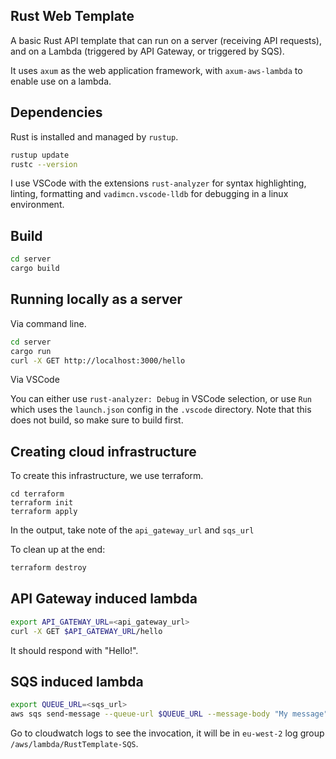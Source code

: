 ## Rust Web Template

A basic Rust API template that can run on a server (receiving API requests), and on a Lambda (triggered by API Gateway, or triggered by SQS).

It uses `axum` as the web application framework, with `axum-aws-lambda` to enable use on a lambda.

## Dependencies

Rust is installed and managed by `rustup`.

```bash
rustup update
rustc --version
```

I use VSCode with the extensions `rust-analyzer` for syntax highlighting, linting, formatting and `vadimcn.vscode-lldb` for debugging in a linux environment.

## Build

```bash
cd server
cargo build
```

## Running locally as a server

Via command line.

```bash
cd server
cargo run
curl -X GET http://localhost:3000/hello
```

Via VSCode

You can either use `rust-analyzer: Debug` in VSCode selection, or use `Run` which uses the `launch.json` config in the `.vscode` directory. Note that this does not build, so make sure to build first.

## Creating cloud infrastructure

To create this infrastructure, we use terraform.

```
cd terraform
terraform init
terraform apply
```

In the output, take note of the `api_gateway_url` and `sqs_url`

To clean up at the end:

```bash
terraform destroy
```

## API Gateway induced lambda

```bash
export API_GATEWAY_URL=<api_gateway_url>
curl -X GET $API_GATEWAY_URL/hello
```

It should respond with "Hello!".

## SQS induced lambda

```bash
export QUEUE_URL=<sqs_url>
aws sqs send-message --queue-url $QUEUE_URL --message-body "My message" --region eu-west-2
```

Go to cloudwatch logs to see the invocation, it will be in `eu-west-2` log group `/aws/lambda/RustTemplate-SQS`.
